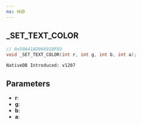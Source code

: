 ```yaml
---
ns: HUD
---
```

## _SET_TEXT_COLOR

```c
// 0x50A41AD966910F03
void _SET_TEXT_COLOR(int r, int g, int b, int a);
```

```
NativeDB Introduced: v1207
```

## Parameters
* **r**:
* **g**:
* **b**:
* **a**:
